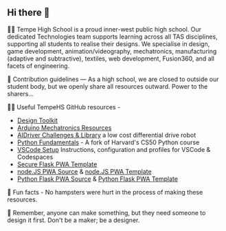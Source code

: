 ## Hi there 👋

🙋‍♀️ Tempe High School is a proud inner-west public high school. Our dedicated Technologies team supports learning across all TAS disciplines, supporting all students to realise their designs. We specialise in design, game development, animation/videography, mechatronics, manufacturing (adaptive and subtractive), textiles, web development, Fusion360, and all facets of engineering.

🌈 Contribution guidelines — As a high school, we are closed to outside our student body, but we openly share all resources outward. Power to the sharers...

👩‍💻 Useful TempeHS GitHub resources - 
- [Design Toolkit](https://tempehs.github.io/designToolKit/)
- [Arduino Mechatronics Resources](https://github.com/TempeHS/TempeHS_Ardunio_Bootcamp)
- [AIDriver Challenges & Library](https://github.com/TempeHS/AIDriver_Challenges) a low cost differential drive robot
- [Python Fundamentals](https://github.com/TempeHS/PythonFundamentals) - A fork of Harvard's CS50 Python course
- [VSCode Setup](https://github.com/TempeHS/TempeHS_VSCode_Setup) Instructions, configuration and profiles for VSCode & Codespaces
- [Secure Flask PWA Template](https://github.com/TempeHS/Secure_Flask_PWA_Template)
- [node.JS PWA Source](https://github.com/TempeHS/NodeJS_PWA_Programming_For_The_Web_Task_Source) & [node.JS PWA Template](https://github.com/TempeHS/NodeJS_PWA_Programming_For_The_Web_Task_Template)
- [Python Flask PWA Source](https://github.com/TempeHS/Flask_PWA_Programming_For_The_Web_Task_Source) & [Python Flask PWA Template](https://github.com/TempeHS/Flask_PWA_Programming_For_The_Web_Task_Template)

🍿 Fun facts - No hampsters were hurt in the process of making these resources.

🧙 Remember, anyone can make something, but they need someone to design it first. Don't be a maker; be a designer.

